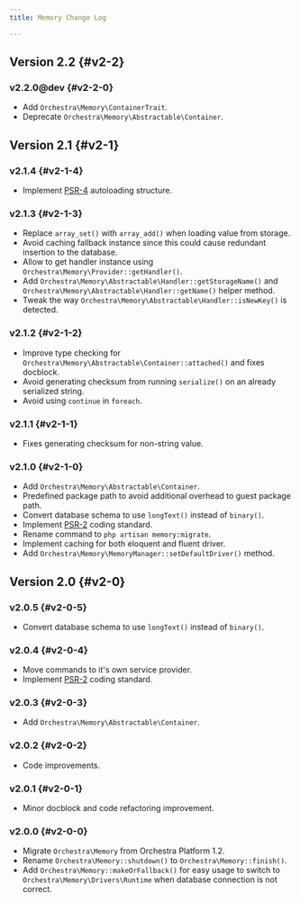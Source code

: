 ```yaml
---
title: Memory Change Log

---
```


## Version 2.2 {#v2-2}

### v2.2.0@dev {#v2-2-0}

* Add `Orchestra\Memory\ContainerTrait`.
* Deprecate `Orchestra\Memory\Abstractable\Container`.

## Version 2.1 {#v2-1}

### v2.1.4 {#v2-1-4}

* Implement [PSR-4](https://github.com/php-fig/fig-standards/blob/master/proposed/psr-4-autoloader/psr-4-autoloader.md) autoloading structure.

### v2.1.3 {#v2-1-3}

* Replace `array_set()` with `array_add()` when loading value from storage.
* Avoid caching fallback instance since this could cause redundant insertion to the database.
* Allow to get handler instance using `Orchestra\Memory\Provider::getHandler()`.
* Add `Orchestra\Memory\Abstractable\Handler::getStorageName()` and `Orchestra\Memory\Abstractable\Handler::getName()` helper method.
* Tweak the way `Orchestra\Memory\Abstractable\Handler::isNewKey()` is detected.

### v2.1.2 {#v2-1-2}

* Improve type checking for `Orchestra\Memory\Abstractable\Container::attached()` and fixes docblock.
* Avoid generating checksum from running `serialize()` on an already serialized string.
* Avoid using `continue` in `foreach`.

### v2.1.1 {#v2-1-1}

* Fixes generating checksum for non-string value.

### v2.1.0 {#v2-1-0}

* Add `Orchestra\Memory\Abstractable\Container`.
* Predefined package path to avoid additional overhead to guest package path.
* Convert database schema to use `longText()` instead of `binary()`.
* Implement [PSR-2](https://github.com/php-fig/fig-standards/blob/master/accepted/PSR-2-coding-style-guide.md) coding standard.
* Rename command to `php artisan memory:migrate`.
* Implement caching for both eloquent and fluent driver.
* Add `Orchestra\Memory\MemoryManager::setDefaultDriver()` method.

## Version 2.0 {#v2-0}

### v2.0.5 {#v2-0-5}

* Convert database schema to use `longText()` instead of `binary()`.

### v2.0.4 {#v2-0-4}

* Move commands to it's own service provider.
* Implement [PSR-2](https://github.com/php-fig/fig-standards/blob/master/accepted/PSR-2-coding-style-guide.md) coding standard.

### v2.0.3 {#v2-0-3}

* Add `Orchestra\Memory\Abstractable\Container`.

### v2.0.2 {#v2-0-2}

* Code improvements.

### v2.0.1 {#v2-0-1}

* Minor docblock and code refactoring improvement.

### v2.0.0 {#v2-0-0}

* Migrate `Orchestra\Memory` from Orchestra Platform 1.2.
* Rename `Orchestra\Memory::shutdown()` to `Orchestra\Memory::finish()`.
* Add `Orchestra\Memory::makeOrFallback()` for easy usage to switch to `Orchestra\Memory\Drivers\Runtime` when database connection is not correct.
